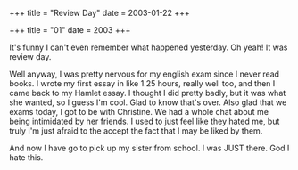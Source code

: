 +++
title = "Review Day"
date = 2003-01-22
+++

+++
title = "01"
date = 2003
+++

It's funny I can't even remember what happened yesterday. Oh yeah! It was review day.

Well anyway, I was pretty nervous for my english exam since I never read books. I wrote my first essay in like 1.25 hours, really well too, and then I came back to my Hamlet essay. I thought I did pretty badly, but it was what she wanted, so I guess I'm cool. Glad to know that's over. Also glad that we exams today, I got to be with Christine. We had a whole chat about me being intimidated by her friends. I used to just feel like they hated me, but truly I'm just afraid to the accept the fact that I may be liked by them.

And now I have go to pick up my sister from school. I was JUST there. God I hate this.